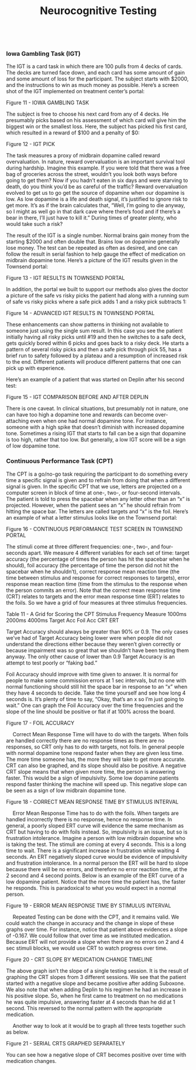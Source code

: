 

















<center><h1>Neurocognitive Testing</h1></center>
 <div style="page-break-after: always;"></div>


 
### Iowa Gambling Task (IGT)

The IGT is a card task in which there are 100 pulls from 4 decks of cards. The
decks are turned face down, and each card has some amount of gain and some
amount of loss for the participant. The subject starts with $2000, and the
instructions to win as much money as possible. Here’s a screen shot of the IGT
implemented on treatment center’s portal:


Figure 11 - IOWA GAMBLING TASK

The subject is free to choose his next card from any of 4 decks. He presumably picks based on his assessment of which card will give him the biggest win or the smallest loss. Here, the subject has picked his first card, which resulted in a reward of $100 and a penalty of $0:


Figure 12 - IGT PICK

The task measures a proxy of midbrain dopamine called reward overvaluation. In nature, reward overvaluation is an important survival tool during hardship. Imagine this example. If you were told that there was a free bag of groceries across the street, wouldn’t you look both ways before going to get them? Now if you hadn’t eaten in six days and were starving to death, do you think you’d be as careful of the traffic? Reward overvaluation evolved to get us to go get the source of dopamine when our dopamine is low. As low dopamine is a life and death signal, it’s justified to ignore risk to get more. It’s as if the brain calculates that, “Well, I’m going to die anyway, so I might as well go in that dark cave where there’s food and if there’s a bear in there, I’ll just have to kill it.” During times of greater plenty, who would take such a risk?

The result of the IGT is a single number. Normal brains gain money from the starting $2000 and often double that. Brains low on dopamine generally lose money. The test can be repeated as often as desired, and one can follow the result in serial fashion to help gauge the effect of medication on midbrain dopamine tone. Here’s a picture of the IGT results given in the Townsend portal:


Figure 13 - IGT RESULTS IN TOWNSEND PORTAL

In addition, the portal we built to support our methods also gives the doctor a picture of the safe vs risky picks the patient had along with a running sum of safe vs risky picks where a safe pick adds 1 and a risky pick subtracts 1:


Figure 14 - ADVANCED IGT RESULTS IN TOWNSEND PORTAL

These enhancements can show patterns in thinking not available to someone just using the single sum result. In this case you see the patient initially having all risky picks until #19 and then he switches to a safe deck, gets quickly bored within 6 picks and goes back to a risky deck. He starts a pattern of several risky picks and then a safe pick through pick 55, has a brief run to safety followed by a plateau and a resumption of increased risk to the end. Different patients will produce different patterns that one can pick up with experience.

Here’s an example of a patient that was started on Deplin after his second test:


Figure 15 - IGT COMPARISON BEFORE AND AFTER DEPLIN

There is one caveat. In clinical situations, but presumably not in nature, one can have too high a dopamine tone and rewards can become over-attaching even when one had normal dopamine tone. For instance, someone with a high spike that doesn’t diminish with increased dopamine tone. Sometimes a rising IGT that starts to fall can be a sign that dopamine is too high, rather that too low. But generally, a low IGT score will be a sign of low dopamine tone.

### Continuous Performance Task (CPT)

The CPT is a go/no-go task requiring the participant to do something every time a specific signal is given and to refrain from doing that when a different signal is given. In the specific CPT that we use, letters are projected on a computer screen in block of time at one-, two-, or four-second intervals. The patient is told to press the spacebar when any letter other than an “x” is projected. However, when the patient sees an “x” he should refrain from hitting the space bar. The letters are called targets and “x” is the foil. Here’s an example of what a letter stimulus looks like on the Townsend portal:


Figure 16 - CONTINUOUS PERFORMANCE TEST SCREEN IN TOWNSEND PORTAL

The stimuli come at three different frequencies: one-, two-, and four-seconds apart. We measure 4 different variables for each set of time: target accuracy (the percentage of times the person has hit the spacebar when he should), foil accuracy (the percentage of time the person did not hit the spacebar when he shouldn’t), correct response mean reaction time (the time between stimulus and response for correct responses to targets), error response mean reaction time (time from the stimulus to the response when the person commits an error). Note that the correct mean response time (CRT) relates to targets and the error mean response time (ERT) relates to the foils. So we have a grid of four measures at three stimulus frequencies.

Table 11 - A Grid for Scoring the CPT
	Stimulus Frequency
Measure	1000ms	2000ms	4000ms
Target Acc
Foil Acc
CRT
ERT


Target Accuracy should always be greater than 90% or 0.9. The only cases we’ve had of Target Accuracy being lower were when people did not understand the directions either because they weren’t given correctly or because impairment was so great that we shouldn’t have been testing them anyway. The only other cause of lower than 0.9 Target Accuracy is an attempt to test poorly or “faking bad.”













Foil Accuracy should improve with time given to answer. It is normal for people to make some commission errors at 1 sec intervals, but no one with normal functioning should still hit the space bar in response to an “x” when they have 4 seconds to decide. Take the time yourself and see how long 4 seconds is. It’s plenty of time to say, “Okay, that’s an x so I’m just going to wait.” One can graph the Foil Accuracy over the time frequencies and the slope of the line should be positive or flat if at 100% across the board.


Figure 17 - FOIL ACCURACY

 
Correct Mean Response Time will have to do with the targets. When foils are handled correctly there are no response times as there are no responses, so CRT only has to do with targets, not foils. In general people with normal dopamine tone respond faster when they are given less time. The more time someone has, the more they will take to get more accurate. CRT can also be graphed, and its slope should also be positive.  A negative CRT slope means that when given more time, the person is answering faster. This would be a sign of impulsivity. Some low dopamine patients respond faster thinking the machine will speed up. This negative slope can be seen as a sign of low midbrain dopamine tone.


Figure 18 - CORRECT MEAN RESPONSE TIME BY STIMULUS INTERVAL

 
Error Mean Response Time has to do with the foils. When targets are handled incorrectly there is no response, hence no response time. In general, a poorly sloped ERT curve will evidence the same mechanism as CRT but having to do with foils instead. So, impulsivity is an issue, but so is frustration intolerance. Imagine a person with low midbrain dopamine who is taking the test. The stimuli are coming at every 4 seconds. This is a long time to wait. There is a significant increase in frustration while waiting 4 seconds. An ERT negatively sloped curve would be evidence of impulsivity and frustration intolerance. In a normal person the ERT will be hard to slope because there will be no errors, and therefore no error reaction time, at the 2 second and 4 second points. Below is an example of the ERT curve of a low dopamine patient. Notice that the more time the patient has, the faster he responds. This is paradoxical to what you would expect in a normal person.


Figure 19 - ERROR MEAN RESPONSE TIME BY STIMULUS INTERVAL

 
Repeated Testing can be done with the CPT, and it remains valid. We could watch the change in accuracy and the change in slope of these graphs over time.  For instance, notice that patient above evidences a slope of -0.167. We could follow that over time as we instituted medication. Because ERT will not provide a slope when there are no errors on 2 and 4 sec stimuli blocks, we would use CRT to watch progress over time.


Figure 20 - CRT SLOPE BY MEDICATION CHANGE TIMELINE


The above graph isn’t the slope of a single testing session. It is the result of graphing the CRT slopes from 3 different sessions. We see that the patient started with a negative slope and became positive after adding Suboxone. We also note that when adding Deplin to his regimen he had an increase in his positive slope. So, when he first came to treatment on no medications he was quite impulsive, answering faster at 4 seconds than he did at 1 second. This reversed to the normal pattern with the appropriate medication.

 
Another way to look at it would be to graph all three tests together such as below.


Figure 21 - SERIAL CRTS GRAPHED SEPARATELY

You can see how a negative slope of CRT becomes positive over time with medication changes.
